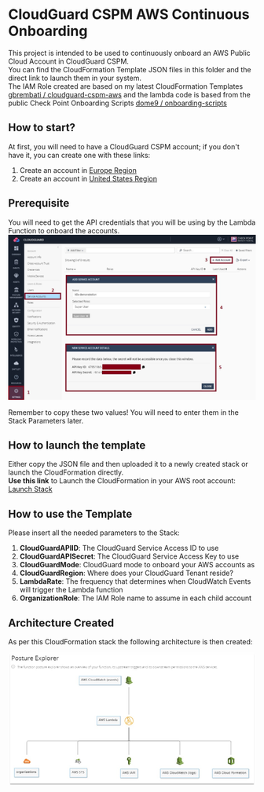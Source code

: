 # CloudGuard CSPM AWS Continuous Onboarding
This project is intended to be used to continuously onboard an AWS Public Cloud Account in CloudGuard CSPM.     
You can find the CloudFormation Template JSON files in this folder and the direct link to launch them in your system.     
The IAM Role created are based on my latest CloudFormation Templates [gbrembati / cloudguard-cspm-aws](https://github.com/gbrembati/cloudguard-cspm-aws) and the lambda code is based from the public Check Point Onboarding Scripts [dome9 / onboarding-scripts](https://github.com/dome9/onboarding-scripts)
 
## How to start?
At first, you will need to have a CloudGuard CSPM account; if you don't have it, you can create one with these links:
1. Create an account in [Europe Region](https://secure.eu1.dome9.com/v2/register/invite)
2. Create an account in [United States Region](https://secure.dome9.com/v2/register/invite)

## Prerequisite
You will need to get the API credentials that you will be using by the Lambda Function to onboard the accounts.
![CSPM Service Account](/zimages/create-cpsm-serviceaccount.jpg)
       
Remember to copy these two values! You will need to enter them in the Stack Parameters later.

## How to launch the template
Either copy the JSON file and then uploaded it to a newly created stack or launch the CloudFormation directly.     
**Use this link** to Launch the CloudFormation in your AWS root account: [Launch Stack](https://eu-west-1.console.aws.amazon.com/cloudformation/home#/stacks/create/review?stackName=cft-cloudguard-continuous-onboarding&templateURL=https://cspm-onboarding.s3.eu-west-1.amazonaws.com/continous-onboarding-stack.yaml)

## How to use the Template
Please insert all the needed parameters to the Stack:
1. **CloudGuardAPIID**: The CloudGuard Service Access ID to use
2. **CloudGuardAPISecret**: The CloudGuard Service Access Key to use
3. **CloudGuardMode**: CloudGuard mode to onboard your AWS accounts as
4. **CloudGuardRegion**: Where does your CloudGuard Tenant reside?
5. **LambdaRate**: The frequency that determines when CloudWatch Events will trigger the Lambda function
6. **OrganizationRole**: The IAM Role name to assume in each child account

## Architecture Created
As per this CloudFormation stack the following architecture is then created:      

![AWS Architecture](/zimages/schema-serverless-arch.jpg)